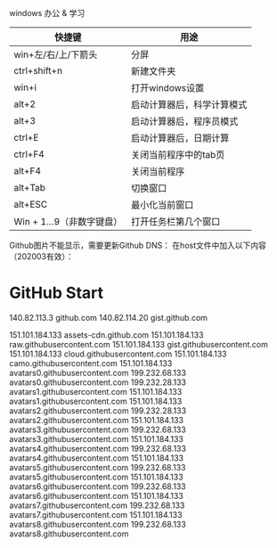 windows 办公 & 学习  
 
| 快捷键 | 用途 |
| ------------- | ------------- |
| win+左/右/上/下箭头  | 分屏 |
| ctrl+shift+n  | 新建文件夹 |
| win+i | 打开windows设置 |
| alt+2 | 启动计算器后，科学计算模式 |
| alt+3 | 启动计算器后，程序员模式 |
| ctrl+E | 启动计算器后，日期计算 |
| ctrl+F4 | 关闭当前程序中的tab页 |
| alt+F4 | 关闭当前程序 |
| alt+Tab | 切换窗口 |
| alt+ESC | 最小化当前窗口 |
| Win + 1…9（非数字键盘） | 打开任务栏第几个窗口 |

Github图片不能显示，需要更新Github DNS：
在host文件中加入以下内容（202003有效）：
# GitHub Start 
140.82.113.3      github.com
140.82.114.20     gist.github.com

151.101.184.133    assets-cdn.github.com
151.101.184.133    raw.githubusercontent.com
151.101.184.133    gist.githubusercontent.com
151.101.184.133    cloud.githubusercontent.com
151.101.184.133    camo.githubusercontent.com
151.101.184.133    avatars0.githubusercontent.com
199.232.68.133     avatars0.githubusercontent.com
199.232.28.133     avatars1.githubusercontent.com
151.101.184.133    avatars1.githubusercontent.com
151.101.184.133    avatars2.githubusercontent.com
199.232.28.133     avatars2.githubusercontent.com
151.101.184.133    avatars3.githubusercontent.com
199.232.68.133     avatars3.githubusercontent.com
151.101.184.133    avatars4.githubusercontent.com
199.232.68.133     avatars4.githubusercontent.com
151.101.184.133    avatars5.githubusercontent.com
199.232.68.133     avatars5.githubusercontent.com
151.101.184.133    avatars6.githubusercontent.com
199.232.68.133     avatars6.githubusercontent.com
151.101.184.133    avatars7.githubusercontent.com
199.232.68.133     avatars7.githubusercontent.com
151.101.184.133    avatars8.githubusercontent.com
199.232.68.133     avatars8.githubusercontent.com
